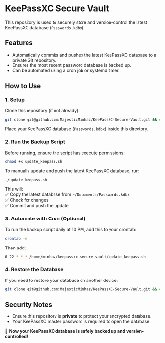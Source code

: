 # KeePassXC Secure Vault

This repository is used to securely store and version-control the latest KeePassXC database (`Passwords.kdbx`).

## Features

- Automatically commits and pushes the latest KeePassXC database to a private Git repository.
- Ensures the most recent password database is backed up.
- Can be automated using a cron job or systemd timer.

## How to Use

### 1. **Setup**

Clone this repository (if not already):

```sh
git clone git@github.com:MajesticMinhaz/KeePassXC-Secure-Vault.git && cd KeePassXC-Secure-Vault/
```

Place your KeePassXC database (`Passwords.kdbx`) inside this directory.

### 2. **Run the Backup Script**
Before running, ensure the script has execute permissions:
```sh
chmod +x update_keepass.sh
```

To manually update and push the latest KeePassXC database, run:

```sh
./update_keepass.sh  
```

This will:\
✅ Copy the latest database from `~/Documents/Passwords.kdbx`\
✅ Check for changes\
✅ Commit and push the update

### 3. **Automate with Cron (Optional)**

To run the backup script daily at 10 PM, add this to your crontab:

```sh
crontab -e  
```

Then add:

```sh
0 22 * * * /home/minhaz/keepassxc-secure-vault/update_keepass.sh  
```

### 4. **Restore the Database**

If you need to restore your database on another device:

```sh
git clone git@github.com:MajesticMinhaz/KeePassXC-Secure-Vault.git && cd KeePassXC-Secure-Vault/ && cp ./Passwords.kdbx ~/Documents/
```

## Security Notes

- Ensure this repository is **private** to protect your encrypted database.
- Your KeePassXC master password is required to open the database.

🚀 **Now your KeePassXC database is safely backed up and version-controlled!**
